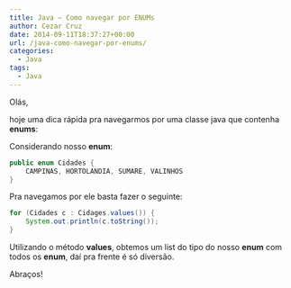 ```yaml
---
title: Java – Como navegar por ENUMs
author: Cezar Cruz
date: 2014-09-11T18:37:27+00:00
url: /java-como-navegar-por-enums/
categories:
  - Java
tags:
  - Java
---
```


Olás,

hoje uma dica rápida pra navegarmos por uma classe java que contenha **enums**:

Considerando nosso **enum**:

```java
public enum Cidades {
    CAMPINAS, HORTOLANDIA, SUMARE, VALINHOS
}
```

Pra navegamos por ele basta fazer o seguinte:

```java
for (Cidades c : Cidages.values()) {
    System.out.println(c.toString());
}
```

Utilizando o método **values**, obtemos um list do tipo do nosso **enum** com todos os **enum**, daí pra frente é só diversão.

Abraços!

